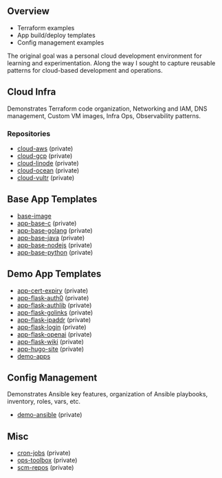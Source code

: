 Overview
--------

* Terraform examples
* App build/deploy templates
* Config management examples

The original goal was a personal cloud development environment for
learning and experimentation. Along the way I sought to capture reusable
patterns for cloud-based development and operations.


Cloud Infra
-----------

Demonstrates Terraform code organization, Networking and IAM, DNS management,
Custom VM images, Infra Ops, Observability patterns.

### Repositories
* [cloud-aws](https://github.com/coreinfra-org/cloud-aws) (private)
* [cloud-gcp](https://github.com/coreinfra-org/cloud-gcp) (private)
* [cloud-linode](https://github.com/coreinfra-org/cloud-linode) (private)
* [cloud-ocean](https://github.com/coreinfra-org/cloud-ocean) (private)
* [cloud-vultr](https://github.com/coreinfra-org/cloud-vultr) (private)


Base App Templates
------------------

* [base-image](https://github.com/coreinfra-org/base-image)
* [app-base-c](https://github.com/coreinfra-org/app-base-c) (private)
* [app-base-golang](https://github.com/coreinfra-org/app-base-golang) (private)
* [app-base-java](https://github.com/coreinfra-org/app-base-java) (private)
* [app-base-nodejs](https://github.com/coreinfra-org/app-base-nodejs) (private)
* [app-base-python](https://github.com/coreinfra-org/app-base-python) (private)


Demo App Templates
------------------

* [app-cert-expiry](https://github.com/coreinfra-org/app-cert-expiry) (private)
* [app-flask-auth0](https://github.com/coreinfra-org/app-flask-auth0) (private)
* [app-flask-authlib](https://github.com/coreinfra-org/app-flask-authlib) (private)
* [app-flask-golinks](https://github.com/coreinfra-org/app-flask-golinks) (private)
* [app-flask-ipaddr](https://github.com/coreinfra-org/app-flask-ipaddr) (private)
* [app-flask-login](https://github.com/coreinfra-org/app-flask-login) (private)
* [app-flask-openai](https://github.com/coreinfra-org/app-flask-openai) (private)
* [app-flask-wiki](https://github.com/coreinfra-org/app-flask-wiki) (private)
* [app-hugo-site](https://github.com/coreinfra-org/app-hugo-site) (private)
* [demo-apps](https://github.com/coreinfra-org/demo-apps)


Config Management
-----------------

Demonstrates Ansible key features, organization of Ansible playbooks,
inventory, roles, vars, etc.

* [demo-ansible](https://github.com/coreinfra-org/demo-ansible) (private)


Misc
----

* [cron-jobs](https://github.com/coreinfra-org/cron-jobs) (private)
* [ops-toolbox](https://github.com/coreinfra-org/ops-toolbox) (private)
* [scm-repos](https://github.com/coreinfra-org/scm-repos) (private)
